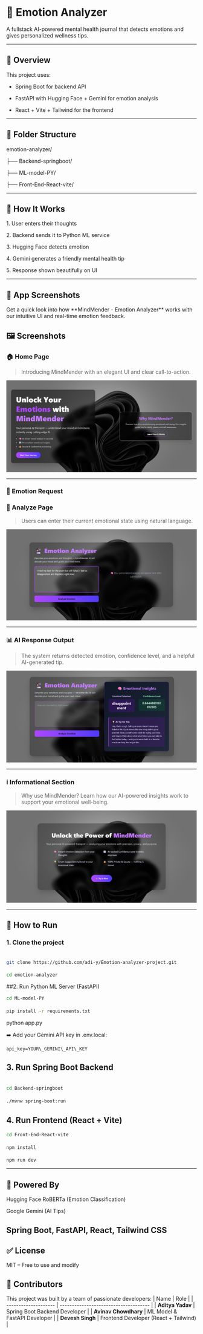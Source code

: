 # 🧠 Emotion Analyzer



A fullstack AI-powered mental health journal that detects emotions and gives personalized wellness tips.



---



## 📌 Overview



This project uses:

- Spring Boot for backend API

- FastAPI with Hugging Face + Gemini for emotion analysis

- React + Vite + Tailwind for the frontend



---



## 📂 Folder Structure



emotion-analyzer/

├── Backend-springboot/

├── ML-model-PY/

├── Front-End-React-vite/



---



## 🚀 How It Works



1\. User enters their thoughts

2\. Backend sends it to Python ML service

3\. Hugging Face detects emotion

4\. Gemini generates a friendly mental health tip

5\. Response shown beautifully on UI



---

## 📸 App Screenshots



Get a quick look into how \*\*MindMender - Emotion Analyzer\*\* works with our intuitive UI and real-time emotion feedback.


## 🖼️ Screenshots






### 🏠 Home Page

> Introducing MindMender with an elegant UI and clear call-to-action.


![Home Page](./home.png)



---



### 🧠 Emotion Request
### 📝 Analyze Page

> Users can enter their current emotional state using natural language.



![Emotion Request](./request.png)



---



### 📊 AI Response Output
> The system returns detected emotion, confidence level, and a helpful AI-generated tip.


![Response Output](./response.png)



---



### ℹ️ Informational Section

> Why use MindMender? Learn how our AI-powered insights work to support your emotional well-being.



![Information Section](./info.png)

---



## 🔧 How to Run



### 1. Clone the project



```bash

git clone https://github.com/adi-y/Emotion-analyzer-project.git

cd emotion-analyzer

```

##2. Run Python ML Server (FastAPI)


```bash
cd ML-model-PY

pip install -r requirements.txt

```

python app.py

➡️ Add your Gemini API key in .env.local:
```env
api_key=YOUR\_GEMINI\_API\_KEY
```


## 3. Run Spring Boot Backend

```bash

cd Backend-springboot

./mvnw spring-boot:run

```

## 4. Run Frontend (React + Vite)
```bash
cd Front-End-React-vite

npm install

npm run dev
```
---
## 🧠 Powered By

Hugging Face RoBERTa (Emotion Classification)

Google Gemini (AI Tips)

Spring Boot, FastAPI, React, Tailwind CSS
---
## ✅ License

MIT – Free to use and modify

## 👥 Contributors
This project was built by a team of passionate developers:
| Name                 | Role                                  |
| -------------------- | ------------------------------------- |
| **Aditya Yadav**     | Spring Boot Backend Developer         |
| **Avinav Chowdhary** | ML Model & FastAPI Developer          |
| **Devesh Singh**     | Frontend Developer (React + Tailwind) |
